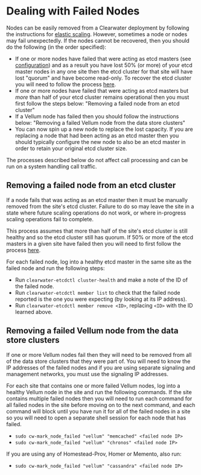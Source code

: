 # Dealing with Failed Nodes

Nodes can be easily removed from a Clearwater deployment by following the instructions for [elastic scaling](Clearwater_Elastic_Scaling.md). However, sometimes a node or nodes may fail unexpectedly. If the nodes cannot be recovered, then you should do the following (in the order specified):

* If one or more nodes have failed that were acting as etcd masters (see [configuration](Clearwater_Configuration_Options_Reference.md)) and as a result you have lost 50% (or more) of your etcd master nodes in any one site then the etcd cluster for that site will have lost "quorum" and have become read-only.  To recover the etcd cluster you will need to follow the process [here](Handling_Multiple_Failed_Nodes.md).
* If one or more nodes have failed that were acting as etcd masters but *more* than half of your etcd cluster remains operational then you must first follow the steps below: "Removing a failed node from an etcd cluster"
* If a Vellum node has failed then you should follow the instructions below: "Removing a failed Vellum node from the data store clusters"
* You can now spin up a new node to replace the lost capacity. If you are replacing a node that had been acting as an etcd master then you should typically configure the new node to also be an etcd master in order to retain your original etcd cluster size.

The processes described below do not affect call processing and can be run on a system handling call traffic.

## Removing a failed node from an etcd cluster

If a node fails that was acting as an etcd master then it must be manually removed from the site's etcd cluster. Failure to do so may leave the site in a state where future scaling operations do not work, or where in-progress scaling operations fail to complete.

This process assumes that more than half of the site's etcd cluster is still healthy and so the etcd cluster still has quorum. If 50% or more of the etcd masters in a given site have failed then you will need to first follow the process [here](Handling_Multiple_Failed_Nodes.md).

For each failed node, log into a healthy etcd master in the same site as the failed node and run the following steps:

* Run `clearwater-etcdctl cluster-health` and make a note of the ID of the failed node.
* Run `clearwater-etcdctl member list` to check that the failed node reported is the one you were expecting (by looking at its IP address).
* Run `clearwater-etcdctl member remove <ID>`, replacing `<ID>` with the ID learned above.

## Removing a failed Vellum node from the data store clusters

If one or more Vellum nodes fail then they will need to be removed from all of the data store clusters that they were part of. You will need to know the IP addresses of the failed nodes and if you are using separate signaling and management networks, you must use the signaling IP addresses.

For each site that contains one or more failed Vellum nodes, log into a healthy Vellum node in the site and run the following commands. If the site contains multiple failed nodes then you will need to run each command for all failed nodes in the site before moving on to the next command, and each command will block until you have run it for all of the failed nodes in a site so you will need to open a separate shell session for each node that has failed.

* `sudo cw-mark_node_failed "vellum" "memcached" <failed node IP>`
* `sudo cw-mark_node_failed "vellum" "chronos" <failed node IP>`

If you are using any of Homestead-Prov, Homer or Memento, also run:
* `sudo cw-mark_node_failed "vellum" "cassandra" <failed node IP>`

